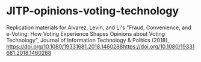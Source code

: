 # JITP-opinions-voting-technology
Replication materials for Alvarez, Levin, and Li's "Fraud, Convenience, and e-Voting: How Voting Experience Shapes Opinions about Voting Technology", Journal of Information Technology &amp; Politics (2018), https://doi.org/10.1080/19331681.2018.1460288https://doi.org/10.1080/19331681.2018.1460288
